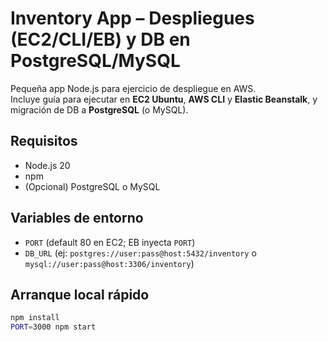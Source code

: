 # Inventory App – Despliegues (EC2/CLI/EB) y DB en PostgreSQL/MySQL

Pequeña app Node.js para ejercicio de despliegue en AWS.  
Incluye guía para ejecutar en **EC2 Ubuntu**, **AWS CLI** y **Elastic Beanstalk**, y migración de DB a **PostgreSQL** (o MySQL).

## Requisitos
- Node.js 20
- npm
- (Opcional) PostgreSQL o MySQL

## Variables de entorno
- `PORT` (default 80 en EC2; EB inyecta `PORT`)
- `DB_URL` (ej: `postgres://user:pass@host:5432/inventory` o `mysql://user:pass@host:3306/inventory`)

## Arranque local rápido
```bash
npm install
PORT=3000 npm start

